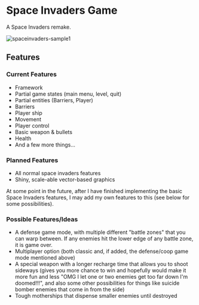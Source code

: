 # Space Invaders Game #

A Space Invaders remake.

![spaceinvaders-sample1](https://cloud.githubusercontent.com/assets/7505459/9828865/c5dc0dfc-58b9-11e5-82b0-779a75306d2e.png)

## Features ##

### Current Features ###
- Framework
- Partial game states (main menu, level, quit)
- Partial entities (Barriers, Player)
- Barriers
- Player ship
- Movement
- Player control
- Basic weapon & bullets
- Health
- And a few more things...

### Planned Features ###
- All normal space invaders features
- Shiny, scale-able vector-based graphics

At some point in the future, after I have finished implementing the basic Space Invaders features, I may add my own features to this (see below for some possibilities).

### Possible Features/Ideas ###
- A defense game mode, with multiple different "battle zones" that you can warp between.  If any enemies hit the lower edge of any battle zone, it is game over.
- Multiplayer option (both classic and, if added, the defense/coop game mode mentioned above)
- A special weapon with a longer recharge time that allows you to shoot sideways (gives you more chance to win and hopefully would make it more fun and less "OMG I let one  or two enemies get too far down I'm doomed!!!", and also some other possibilities for things like suicide bomber enemies that come in from the side)
- Tough motherships that dispense smaller enemies until destroyed